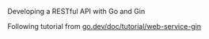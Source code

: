 Developing a RESTful API with Go and Gin

Following tutorial from [go.dev/doc/tutorial/web-service-gin](https://go.dev/doc/tutorial/web-service-gin)
